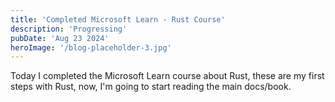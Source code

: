 ```yaml
---
title: 'Completed Microsoft Learn - Rust Course'
description: 'Progressing'
pubDate: 'Aug 23 2024'
heroImage: '/blog-placeholder-3.jpg'
---
```



Today I completed the Microsoft Learn course about Rust,
these are my first steps with Rust, now, I'm going to start reading the main docs/book.